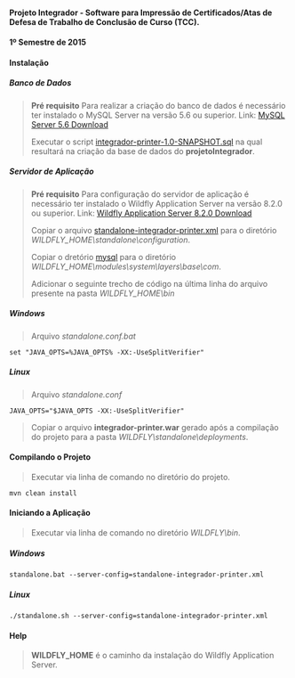 #### Projeto Integrador - Software para Impressão de Certificados/Atas de Defesa de Trabalho de Conclusão de Curso (TCC).

#### 1º Semestre de 2015

#### Instalação

##### Banco de Dados

> **Pré requisito**
> Para realizar a criação do banco de dados é necessário ter instalado o MySQL Server na versão 5.6 ou superior.
> Link: [MySQL Server 5.6 Download](http://dev.mysql.com/downloads/mysql/)
>
>Executar o script [integrador-printer-1.0-SNAPSHOT.sql](https://github.com/alvoradamaringa/integrador-printer/specification/bd/integrador-printer-1.0-SNAPSHOT.sql) na qual resultará na criação da base de dados do **projetoIntegrador**.

##### Servidor de Aplicação

> **Pré requisito**
> Para configuração do servidor de aplicação é necessário ter instalado o Wildfly Application Server na versão 8.2.0 ou superior.
> Link: [Wildfly Application Server 8.2.0 Download](http://download.jboss.org/wildfly/8.2.0.Final/wildfly-8.2.0.Final.zip)
>
> Copiar o arquivo [standalone-integrador-printer.xml](https://github.com/alvoradamaringa/integrador-printer/specification/jboss/standalone-integrador-printer.xml) para o diretório *WILDFLY_HOME\standalone\configuration*.
>
> Copiar o dretório [mysql](https://github.com/alvoradamaringa/integrador-printer/integrador-printer/specification/jboss/mysql) para o diretório *WILDFLY_HOME\modules\system\layers\base\com*.
>
> Adicionar o seguinte trecho de código na última linha do arquivo presente na pasta *WILDFLY_HOME\bin*

##### Windows

> Arquivo *standalone.conf.bat*

`set "JAVA_OPTS=%JAVA_OPTS% -XX:-UseSplitVerifier"`

##### Linux

> Arquivo *standalone.conf*

`JAVA_OPTS="$JAVA_OPTS -XX:-UseSplitVerifier"`

> Copiar o arquivo **integrador-printer.war** gerado após a compilação do projeto para a pasta *WILDFLY\standalone\deployments*.

#### Compilando o Projeto

> Executar via linha de comando no diretório do projeto.

`mvn clean install`

#### Iniciando a Aplicação

> Executar via linha de comando no diretório *WILDFLY\bin*.

##### Windows

`standalone.bat --server-config=standalone-integrador-printer.xml`

##### Linux

`./standalone.sh --server-config=standalone-integrador-printer.xml`

#### Help

>**WILDFLY_HOME** é o caminho da instalação do Wildfly Application Server.
